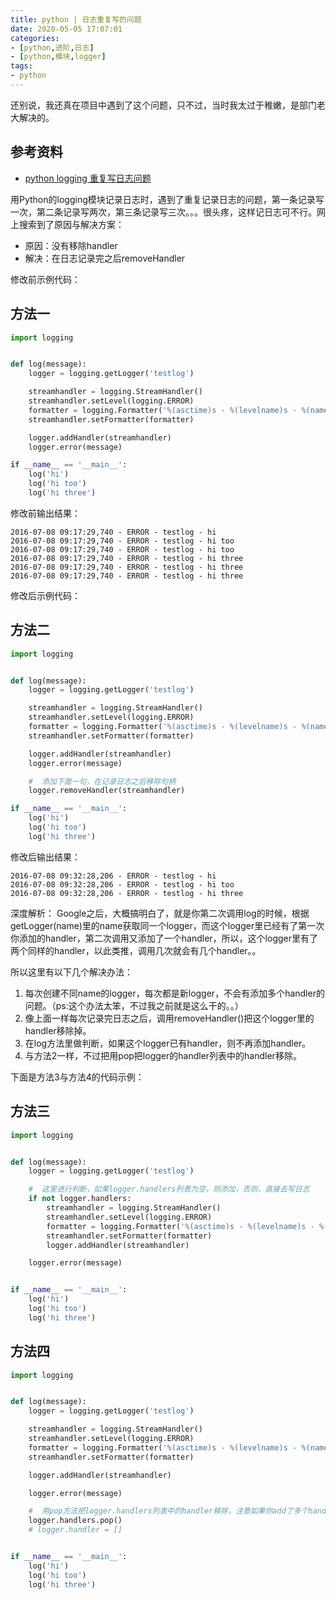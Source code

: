 ```yaml
---
title: python | 日志重复写的问题
date: 2020-05-05 17:07:01
categories:
- [python,进阶,日志]
- [python,模块,logger]
tags:
- python
---
```

还别说，我还真在项目中遇到了这个问题，只不过，当时我太过于稚嫩，是部门老大解决的。

<!-- more -->

## 参考资料

- [python logging 重复写日志问题](https://blog.csdn.net/huilan_same/article/details/51858817)

用Python的logging模块记录日志时，遇到了重复记录日志的问题，第一条记录写一次，第二条记录写两次，第三条记录写三次。。。很头疼，这样记日志可不行。网上搜索到了原因与解决方案：

- 原因：没有移除handler
- 解决：在日志记录完之后removeHandler

修改前示例代码：

## 方法一

```python
import logging


def log(message):
    logger = logging.getLogger('testlog')

    streamhandler = logging.StreamHandler()
    streamhandler.setLevel(logging.ERROR)
    formatter = logging.Formatter('%(asctime)s - %(levelname)s - %(name)s - %(message)s')
    streamhandler.setFormatter(formatter)

    logger.addHandler(streamhandler)
    logger.error(message)

if __name__ == '__main__':
    log('hi')
    log('hi too')
    log('hi three')
```

修改前输出结果：

	2016-07-08 09:17:29,740 - ERROR - testlog - hi
	2016-07-08 09:17:29,740 - ERROR - testlog - hi too
	2016-07-08 09:17:29,740 - ERROR - testlog - hi too
	2016-07-08 09:17:29,740 - ERROR - testlog - hi three
	2016-07-08 09:17:29,740 - ERROR - testlog - hi three
	2016-07-08 09:17:29,740 - ERROR - testlog - hi three

修改后示例代码：

## 方法二

```python
import logging


def log(message):
    logger = logging.getLogger('testlog')

    streamhandler = logging.StreamHandler()
    streamhandler.setLevel(logging.ERROR)
    formatter = logging.Formatter('%(asctime)s - %(levelname)s - %(name)s - %(message)s')
    streamhandler.setFormatter(formatter)

    logger.addHandler(streamhandler)
    logger.error(message)

    #  添加下面一句，在记录日志之后移除句柄
    logger.removeHandler(streamhandler)

if __name__ == '__main__':
    log('hi')
    log('hi too')
    log('hi three')
```

修改后输出结果：

	2016-07-08 09:32:28,206 - ERROR - testlog - hi
	2016-07-08 09:32:28,206 - ERROR - testlog - hi too
	2016-07-08 09:32:28,206 - ERROR - testlog - hi three

深度解析：
Google之后，大概搞明白了，就是你第二次调用log的时候，根据getLogger(name)里的name获取同一个logger，而这个logger里已经有了第一次你添加的handler，第二次调用又添加了一个handler，所以，这个logger里有了两个同样的handler，以此类推，调用几次就会有几个handler。。

所以这里有以下几个解决办法：

1. 每次创建不同name的logger，每次都是新logger，不会有添加多个handler的问题。（ps:这个办法太笨，不过我之前就是这么干的。。）
2. 像上面一样每次记录完日志之后，调用removeHandler()把这个logger里的handler移除掉。
3. 在log方法里做判断，如果这个logger已有handler，则不再添加handler。
4. 与方法2一样，不过把用pop把logger的handler列表中的handler移除。

下面是方法3与方法4的代码示例：

## 方法三

```python
import logging


def log(message):
    logger = logging.getLogger('testlog')

    #  这里进行判断，如果logger.handlers列表为空，则添加，否则，直接去写日志
    if not logger.handlers:
        streamhandler = logging.StreamHandler()
        streamhandler.setLevel(logging.ERROR)
        formatter = logging.Formatter('%(asctime)s - %(levelname)s - %(name)s - %(message)s')
        streamhandler.setFormatter(formatter)
        logger.addHandler(streamhandler)

    logger.error(message)


if __name__ == '__main__':
    log('hi')
    log('hi too')
    log('hi three')
```

## 方法四

```python
import logging


def log(message):
    logger = logging.getLogger('testlog')

    streamhandler = logging.StreamHandler()
    streamhandler.setLevel(logging.ERROR)
    formatter = logging.Formatter('%(asctime)s - %(levelname)s - %(name)s - %(message)s')
    streamhandler.setFormatter(formatter)

    logger.addHandler(streamhandler)

    logger.error(message)

    #  用pop方法把logger.handlers列表中的handler移除，注意如果你add了多个handler，这里需多次pop，或者可以直接为handlers列表赋空值
    logger.handlers.pop()
    # logger.handler = []


if __name__ == '__main__':
    log('hi')
    log('hi too')
    log('hi three')
```
